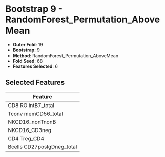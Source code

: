 # Bootstrap 9 - RandomForest_Permutation_AboveMean

- **Outer Fold**: 19
- **Bootstrap**: 9
- **Method**: RandomForest_Permutation_AboveMean
- **Fold Seed**: 68
- **Features Selected**: 6

## Selected Features

| Feature |
|---------|
| CD8 RO intB7_total |
| Tconv memCD56_total |
| NKCD16_nonTnonB |
| NKCD16_CD3neg |
| CD4 Treg_CD4 |
| Bcells CD27posIgDneg_total |
